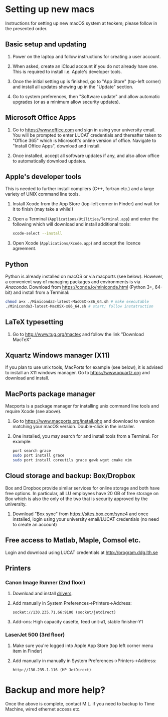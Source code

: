 # Setting up new macs

Instructions for setting up new macOS system at teokem; please follow in the presented order.

## Basic setup and updating

1. Power on the laptop and follow instructions for creating a user account.

2. When asked, create an iCloud account if you do not already
   have one. This is required to install i.e. Apple's developer tools.

3. Once the initial setting up is finished, go to "App Store" (top-left corner)
   and install all updates showing up in the "Update" section.

4. Go to system preferences, then "Software update" and allow automatic
   upgrades (or as a minimum allow security updates).

## Microsoft Office Apps

1. Go to https://www.office.com and sign in using your university email.
   You will be prompted to enter LUCAT credentials and thereafter
   taken to "Office 365" which is Microsoft's online version of office.
   Navigate to "Install Office Apps", download and install.

2. Once installed, accept all software updates if any, and also allow
   office to automatically download updates.

## Apple's developer tools

This is needed to further install compilers (C++, fortran etc.) and a large
variety of UNIX command line tools.

1. Install Xcode from the App Store (top-left corner in Finder) and wait for it to finish (may take a while!)

2. Open a Terminal (`Applications/Utilities/Terminal.app`) and enter
   the following which will download and install additional tools:
   ~~~ bash
   xcode-select --install
   ~~~

3. Open Xcode (`Applications/Xcode.app`) and accept the licence agreement.

## Python

Python is already installed on macOS or via macports (see below). However, a convenient way of managing packages and environments is via _Anaconda_.
Download from https://conda.io/miniconda.html (Python 3+, 64-bit) and install from a Terminal:

~~~ bash
chmod a+x ./Miniconda3-latest-MacOSX-x86_64.sh # make executable
./Miniconda3-latest-MacOSX-x86_64.sh # start; follow instatruction
~~~

## LaTeX typesetting

1. Go to http://www.tug.org/mactex and follow the link "Download MacTeX"

## Xquartz Windows manager (X11)

If you plan to use unix tools, MacPorts for example (see below), it is advised
to install an X11 windows manager. Go to https://www.xquartz.org and
download and install.

## MacPorts package manager

Macports is a package manager for installing unix command line tools and require Xcode (see above).

1. Go to https://www.macports.org/install.php and download to version
   matching your macOS version. Double-click in the installer.

2. One installed, you may search for and install tools from a Terminal.
   For example:
   ~~~ bash
   port search grace
   sudo port install grace
   sudo port install coreutils grace gawk wget cmake vim
   ~~~

## Cloud storage and backup: Box/Dropbox

Box and Dropbox provide similar services for online storage and both have free options. In particular, all LU employees have 20 GB of free storage on Box which is also the only of the two that is security approved by the university.

1. Download "Box sync" from https://sites.box.com/sync4 and once installed, login using your university email/LUCAT credentials (no need to create an account)

## Free access to Matlab, Maple, Comsol etc.

Login and download using LUCAT credentials at http://program.ddg.lth.se

## Printers

### Canon Image Runner (2nd floor)

1. Download and install [drivers](https://www.canon.co.uk/support/products/imagerunner/imagerunner-advance-c5560i.aspx?type=drivers&os=MAC%20OS%20X).

2. Add manually in System Preferences->Printers->Address:

       socket://130.235.71.66:9100 (socket/jetdirect)

3. Add-ons: High capacity casette, feed unit-a1, stable finisher-Y1

### LaserJet 500 (3rd floor)

1. Make sure you're logged into Apple App Store (top left corner menu item in Finder)

2. Add manually in manually in System Preferences->Printers->Address:

       http://130.235.1.116 (HP JetDirect)

# Backup and more help?

Once the above is complete, contact M.L. if you need to backup to Time Machine, wired ethernet access etc.
